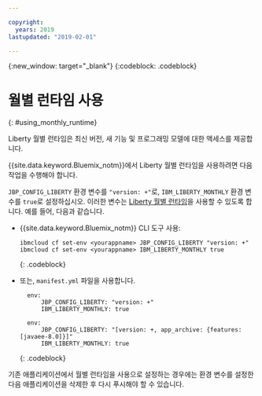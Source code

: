 ```yaml
---

copyright:
  years: 2019
lastupdated: "2019-02-01"

---
```


{:new_window: target="_blank"}
{:codeblock: .codeblock}

# 월별 런타임 사용
{: #using_monthly_runtime}

Liberty 월별 런타임은 최신 버전, 새 기능 및 프로그래밍 모델에 대한 액세스를 제공합니다. 

{{site.data.keyword.Bluemix_notm}}에서 Liberty 월별 런타임을 사용하려면 다음 작업을 수행해야 합니다. 

`JBP_CONFIG_LIBERTY` 환경 변수를 `"version: +"`로, `IBM_LIBERTY_MONTHLY` 환경 변수를 `true`로 설정하십시오. 이러한 변수는 [Liberty 월별 런타임](/docs/runtimes/liberty/buildpackDefaults.html#liberty_versions)을 사용할 수 있도록 합니다. 예를 들어, 다음과 같습니다.
  * {{site.data.keyword.Bluemix_notm}} CLI 도구 사용:
    ```
    ibmcloud cf set-env <yourappname> JBP_CONFIG_LIBERTY "version: +"
    ibmcloud cf set-env <yourappname> IBM_LIBERTY_MONTHLY true
    ```
    {: .codeblock}

  * 또는, `manifest.yml` 파일을 사용합니다.
    ```
      env:
          JBP_CONFIG_LIBERTY: "version: +"
          IBM_LIBERTY_MONTHLY: true
    ```

    ```
      env:
          JBP_CONFIG_LIBERTY: "[version: +, app_archive: {features: [javaee-8.0]}]"
          IBM_LIBERTY_MONTHLY: true
    ```
    {: .codeblock}

기존 애플리케이션에서 월별 런타임을 사용으로 설정하는 경우에는 환경 변수를 설정한 다음 애플리케이션을 삭제한 후 다시 푸시해야 할 수 있습니다. 

